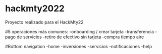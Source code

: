 # hackmty2022
Proyecto realizado para el HackMty22


#5 operaciones más comunes:
-onboarding / crear tarjeta
-transferencia
-pago de servicios
-retiro de efectivo sin tarjeta
-compra tiempo aire

#Bottom navigation
-home
-inversiones
-servicios
-notificaciones
-help

